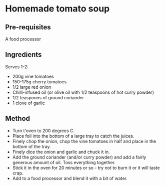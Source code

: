 # Homemade tomato soup

## Pre-requisites

A food processor

## Ingredients

Serves 1-2:

- 200g vine tomatoes
- 150-175g cherry tomatoes
- 1/2 large red onion
- Chilli-infused oil (or olive oil with 1/2 teaspoons of hot curry powder)
- 1/2 teaspoons of ground coriander
- 1 clove of garlic

## Method

- Turn t'oven to 200 degrees C.
- Place foil into the bottom of a large tray to catch the juices.
- Finely chop the onion, chop the vine tomatoes in half and place in the bottom of the tray.
- Finely dice the onion and garlic and chuck it in.
- Add the ground coriander (and/or curry powder) and add a fairly generous amount of oil. Toss everything together.
- Stick it in the oven for 20 minutes or so - try not to burn it or it will taste crap.
- Add to a food processor and blend it with a bit of water.